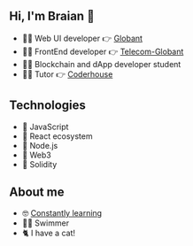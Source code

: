 ## Hi, I'm Braian 👋
- 👨‍💻 Web UI developer 👉 [Globant](https://www.globant.com/es)
- 👨‍💻 FrontEnd developer 👉 [Telecom-Globant](https://www.personal.com.ar/)
- 👨‍💻 Blockchain and dApp developer student
- 👨‍🏫 Tutor 👉 [Coderhouse](https://www.coderhouse.com/)

## Technologies
- 💛 JavaScript
- 💙 React ecosystem
- 💚 Node.js
- 🧡 Web3
- 🖤 Solidity

## About me
- 🤓 [Constantly learning](https://platzi.com/p/braianvaylet/)
- 🏊‍♂️ Swimmer
- 🐈 I have a cat!






